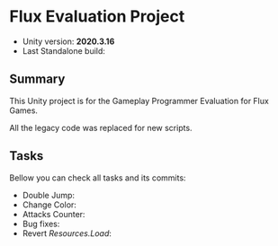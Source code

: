 # Flux Evaluation Project

* Unity version: **2020.3.16**
* Last Standalone build:

## Summary

This Unity project is for the Gameplay Programmer Evaluation for Flux Games.

All the legacy code was replaced for new scripts.

## Tasks

Bellow you can check all tasks and its commits: 

* Double Jump:
* Change Color:
* Attacks Counter:
* Bug fixes:
* Revert *Resources.Load*:
